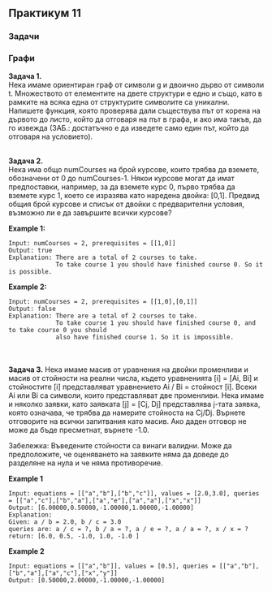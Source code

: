 ## Практикум 11
### Задачи
### Графи

<b>Задача 1.</b>  
  Нека имаме ориентиран граф от символи g и двоично дърво от символи t. Множеството от елементите на двете структури е едно и също, като
  в рамките на всяка една от структурите символите са уникални.
  Напишете функция, която проверява дали съществува път от корена на дървото до листо, който да отговаря на път в графа, и ако има такъв, да го извежда
  (ЗАБ.: достатъчно е да изведете само един път, който да отговаря на условието).  

<br><b>Задача 2.</b>  
Нека има общо numCourses на брой курсове, които трябва да вземете, обозначени от 0 до numCourses-1.
Някои курсове могат да имат предпоставки, например, за да вземете курс 0, първо трябва да вземете курс 1, което се изразява като наредена двойка: [0,1].
Предвид общия брой курсове и списък от двойки с предварителни условия, възможно ли е да завършите всички курсове?

<b>Example 1:</b>
```
Input: numCourses = 2, prerequisites = [[1,0]]
Output: true
Explanation: There are a total of 2 courses to take. 
             To take course 1 you should have finished course 0. So it is possible.
```
<b>Example 2:</b>
```
Input: numCourses = 2, prerequisites = [[1,0],[0,1]]
Output: false
Explanation: There are a total of 2 courses to take. 
             To take course 1 you should have finished course 0, and to take course 0 you should
             also have finished course 1. So it is impossible.  
```


<br><br><b>Задача 3.</b>
Нека имаме масив от уравнения на двойки променливи и масив от стойности на реални числа, където уравненията [i] = [Ai, Bi] и стойностите [i] представляват уравнението Ai / Bi = стойност [i]. Всеки Ai или Bi са символи,
които представляват две променливи.
Нека имаме и няколко заявки, като заявката [j] = [Cj, Dj] представлява j-тата заявка, която означава, че трябва да намерите стойноста на Cj/Dj.
Върнете отговорите на всички запитвания като масив. Ако даден отговор не може да бъде пресметнат, върнете -1.0.

Забележка: Въведените стойности са винаги валидни. Може да предположите, че оценяването на заявките няма да доведе до разделяне на нула и че няма противоречие.

<b>Example 1</b>
```
Input: equations = [["a","b"],["b","c"]], values = [2.0,3.0], queries = [["a","c"],["b","a"],["a","e"],["a","a"],["x","x"]]
Output: [6.00000,0.50000,-1.00000,1.00000,-1.00000]
Explanation: 
Given: a / b = 2.0, b / c = 3.0
queries are: a / c = ?, b / a = ?, a / e = ?, a / a = ?, x / x = ?
return: [6.0, 0.5, -1.0, 1.0, -1.0 ]
```
<b>Example 2</b>
```
Input: equations = [["a","b"]], values = [0.5], queries = [["a","b"],["b","a"],["a","c"],["x","y"]]
Output: [0.50000,2.00000,-1.00000,-1.00000]
```
